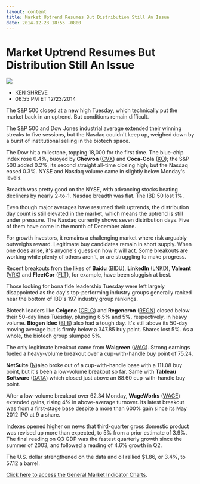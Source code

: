 ```yaml
---
layout: content
title: Market Uptrend Resumes But Distribution Still An Issue
date: 2014-12-23 18:55 -0800
---
```



Market Uptrend Resumes But Distribution Still An Issue
=======================================================


![](https://www.investors.com/wp-content/uploads/ibd-migrated-images/MPv_141224_6355494468437593.gif)

* [KEN SHREVE](https://www.investors.com/author/shrevek/ "Posts by KEN SHREVE")
* 06:55 PM ET 12/23/2014





The S&P 500 closed at a new high Tuesday, which technically put the market back in an uptrend. But conditions remain difficult.


The S&P 500 and Dow Jones industrial average extended their winning streaks to five sessions, but the Nasdaq couldn't keep up, weighed down by a burst of institutional selling in the biotech space.


The Dow hit a milestone, topping 18,000 for the first time. The blue-chip index rose 0.4%, buoyed by **Chevron** ([CVX](https://research.investors.com/quote.aspx?symbol=CVX)) and **Coca-Cola** ([KO](https://research.investors.com/quote.aspx?symbol=KO)); the S&P 500 added 0.2%, its second straight all-time closing high; but the Nasdaq eased 0.3%. NYSE and Nasdaq volume came in slightly below Monday's levels.


Breadth was pretty good on the NYSE, with advancing stocks beating decliners by nearly 2-to-1. Nasdaq breadth was flat. The IBD 50 lost 1%.


Even though major averages have resumed their uptrends, the distribution day count is still elevated in the market, which means the uptrend is still under pressure. The Nasdaq currently shows seven distribution days. Five of them have come in the month of December alone.


For growth investors, it remains a challenging market where risk arguably outweighs reward. Legitimate buy candidates remain in short supply. When one does arise, it's anyone's guess on how it will act. Some breakouts are working while plenty of others aren't, or are struggling to make progress.


Recent breakouts from the likes of **Baidu** ([BIDU](https://research.investors.com/quote.aspx?symbol=BIDU)), **LinkedIn** ([LNKD](https://research.investors.com/quote.aspx?symbol=LNKD)), **Valeant** ([VRX](https://research.investors.com/quote.aspx?symbol=VRX)) and **FleetCor** ([FLT](https://research.investors.com/quote.aspx?symbol=FLT)), for example, have been sluggish at best.


Those looking for bona fide leadership Tuesday were left largely disappointed as the day's top-performing industry groups generally ranked near the bottom of IBD's 197 industry group rankings.


Biotech leaders like **Celgene** ([CELG](https://research.investors.com/quote.aspx?symbol=CELG)) and **Regeneron** ([REGN](https://research.investors.com/quote.aspx?symbol=REGN)) closed below their 50-day lines Tuesday, plunging 6.5% and 5%, respectively, in heavy volume. **Biogen Idec** ([BIIB](https://research.investors.com/quote.aspx?symbol=BIIB)) also had a tough day. It's still above its 50-day moving average but is firmly below a 347.85 buy point. Shares lost 5%. As a whole, the biotech group slumped 5%.


The only legitimate breakout came from **Walgreen** ([WAG](https://research.investors.com/quote.aspx?symbol=WAG)). Strong earnings fueled a heavy-volume breakout over a cup-with-handle buy point of 75.24.


**NetSuite** ([N](https://research.investors.com/quote.aspx?symbol=N))also broke out of a cup-with-handle base with a 111.08 buy point, but it's been a low-volume breakout so far. Same with **Tableau Software** ([DATA](https://research.investors.com/quote.aspx?symbol=DATA)) which closed just above an 88.60 cup-with-handle buy point.


After a low-volume breakout over 62.34 Monday, **WageWorks** ([WAGE](https://research.investors.com/quote.aspx?symbol=WAGE)) extended gains, rising 4% in above-average turnover. Its latest breakout was from a first-stage base despite a more than 600% gain since its May 2012 IPO at 9 a share.


Indexes opened higher on news that third-quarter gross domestic product was revised up more than expected, to 5% from a prior estimate of 3.9%. The final reading on Q3 GDP was the fastest quarterly growth since the summer of 2003, and followed a reading of 4.6% growth in Q2.


The U.S. dollar strengthened on the data and oil rallied $1.86, or 3.4%, to 57.12 a barrel.


[Click here to access the General Market Indicator Charts](https://www.investors.com/pdf/GMI_122414.pdf).




